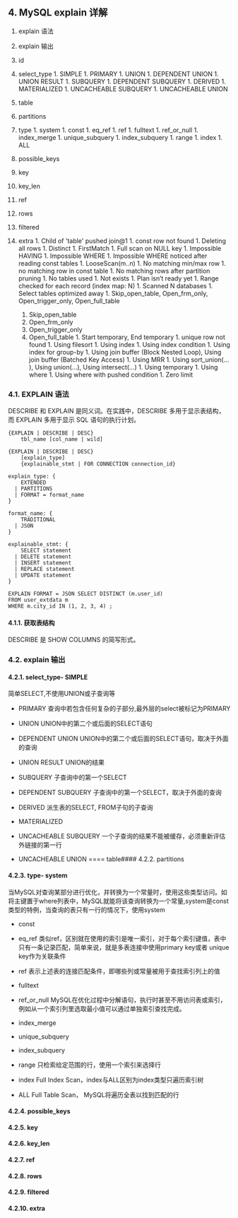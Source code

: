 ## 4. MySQL explain 详解

1. explain 语法
1. explain 输出


  1. id
  1. select_type
    1. SIMPLE
    1. PRIMARY
    1. UNION
    1. DEPENDENT UNION
    1. UNION RESULT
    1. SUBQUERY
    1. DEPENDENT SUBQUERY
    1. DERIVED
    1. MATERIALIZED
    1. UNCACHEABLE SUBQUERY
    1. UNCACHEABLE UNION
  1. table
  1. partitions
  1. type
    1. system
    1. const
    1. eq_ref
    1. ref
    1. fulltext
    1. ref_or_null
    1. index_merge
    1. unique_subquery
    1. index_subquery
    1. range
    1. index
    1. ALL
  1. possible_keys
  1. key
  1. key_len
  1. ref
  1. rows
  1. filtered
  1. extra
    1. Child of 'table' pushed join@1
    1. const row not found
    1. Deleting all rows
    1. Distinct
    1. FirstMatch
    1. Full scan on NULL key
    1. Impossible HAVING
    1. Impossible WHERE
    1. Impossible WHERE noticed after reading const tables
    1. LooseScan(m..n)
    1. No matching min/max row
    1. no matching row in const table
    1. No matching rows after partition pruning
    1. No tables used
    1. Not exists
    1. Plan isn’t ready yet
    1. Range checked for each record (index map: N)
    1. Scanned N databases
    1. Select tables optimized away
    1. Skip_open_table, Open_frm_only, Open_trigger_only, Open_full_table
      1. Skip_open_table
      1. Open_frm_only
      1. Open_trigger_only
      1. Open_full_table
    1. Start temporary, End temporary
    1. unique row not found
    1. Using filesort
    1. Using index
    1. Using index condition
    1. Using index for group-by
    1. Using join buffer (Block Nested Loop), Using join buffer (Batched Key Access)
    1. Using MRR
    1. Using sort_union(…​), Using union(…​), Using intersect(…​)
    1. Using temporary
    1. Using where
    1. Using where with pushed condition
    1. Zero limit

### 4.1. EXPLAIN 语法

DESCRIBE 和 EXPLAIN 是同义词。在实践中，DESCRIBE 多用于显示表结构，而 EXPLAIN 多用于显示 SQL 语句的执行计划。

    {EXPLAIN | DESCRIBE | DESC}
        tbl_name [col_name | wild]
    
    {EXPLAIN | DESCRIBE | DESC}
        [explain_type]
        {explainable_stmt | FOR CONNECTION connection_id}
    
    explain_type: {
        EXTENDED
      | PARTITIONS
      | FORMAT = format_name
    }
    
    format_name: {
        TRADITIONAL
      | JSON
    }
    
    explainable_stmt: {
        SELECT statement
      | DELETE statement
      | INSERT statement
      | REPLACE statement
      | UPDATE statement
    }

    EXPLAIN FORMAT = JSON SELECT DISTINCT (m.user_id)
    FROM user_extdata m
    WHERE m.city_id IN (1, 2, 3, 4) ;

#### 4.1.1. 获取表结构

DESCRIBE 是 SHOW COLUMNS 的简写形式。

### 4.2. explain 输出

#### 4.2.1. select_type- SIMPLE
简单SELECT,不使用UNION或子查询等

- PRIMARY
查询中若包含任何复杂的子部分,最外层的select被标记为PRIMARY

- UNION
UNION中的第二个或后面的SELECT语句

- DEPENDENT UNION
UNION中的第二个或后面的SELECT语句，取决于外面的查询

- UNION RESULT
UNION的结果

- SUBQUERY
子查询中的第一个SELECT

- DEPENDENT SUBQUERY
子查询中的第一个SELECT，取决于外面的查询

- DERIVED
派生表的SELECT, FROM子句的子查询

- MATERIALIZED
- UNCACHEABLE SUBQUERY
一个子查询的结果不能被缓存，必须重新评估外链接的第一行

- UNCACHEABLE UNION
==== table#### 4.2.2. partitions

#### 4.2.3. type- system
当MySQL对查询某部分进行优化，并转换为一个常量时，使用这些类型访问。如将主键置于where列表中，MySQL就能将该查询转换为一个常量,system是const类型的特例，当查询的表只有一行的情况下，使用system

- const
- eq_ref
类似ref，区别就在使用的索引是唯一索引，对于每个索引键值，表中只有一条记录匹配，简单来说，就是多表连接中使用primary key或者 unique key作为关联条件

- ref
表示上述表的连接匹配条件，即哪些列或常量被用于查找索引列上的值

- fulltext
- ref_or_null
MySQL在优化过程中分解语句，执行时甚至不用访问表或索引，例如从一个索引列里选取最小值可以通过单独索引查找完成。

- index_merge
- unique_subquery
- index_subquery
- range
只检索给定范围的行，使用一个索引来选择行

- index
Full Index Scan，index与ALL区别为index类型只遍历索引树

- ALL
Full Table Scan， MySQL将遍历全表以找到匹配的行

#### 4.2.4. possible_keys

#### 4.2.5. key

#### 4.2.6. key_len

#### 4.2.7. ref

#### 4.2.8. rows

#### 4.2.9. filtered

#### 4.2.10. extra

